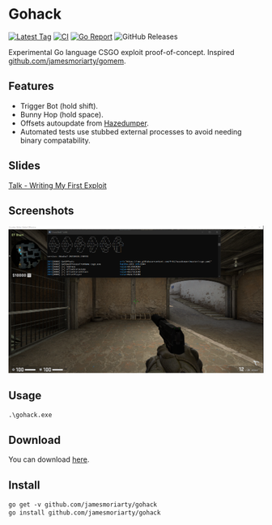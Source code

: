 # Gohack 

[![Latest Tag][6]][5] [![CI][3]][4] [![Go Report][1]][2] ![GitHub Releases][8]

Experimental Go language CSGO exploit proof-of-concept. Inspired [github.com/jamesmoriarty/gomem](https://github.com/jamesmoriarty/gomem).

## Features

- Trigger Bot (hold shift).
- Bunny Hop (hold space).
- Offsets autoupdate from [Hazedumper][9].
- Automated tests use stubbed external processes to avoid needing binary compatability.

## Slides

[Talk - Writing My First Exploit](https://speakerdeck.com/jamesmoriarty/talk-writing-my-first-exploit)


## Screenshots

![Screenshot](docs/screenshot.png)

## Usage

```
.\gohack.exe
```

## Download

You can download [here][5].

## Install

```
go get -v github.com/jamesmoriarty/gohack
go install github.com/jamesmoriarty/gohack
```

[1]: https://goreportcard.com/badge/github.com/jamesmoriarty/gohack
[2]: https://goreportcard.com/report/github.com/jamesmoriarty/gohack
[3]: https://github.com/jamesmoriarty/gohack/workflows/Continuous%20Integration/badge.svg
[4]: https://github.com/jamesmoriarty/gohack/actions
[5]: https://github.com/jamesmoriarty/gohack/releases
[6]: https://img.shields.io/github/v/tag/jamesmoriarty/gohack.svg?logo=github&label=latest
[8]: https://img.shields.io/github/downloads/jamesmoriarty/gohack/total
[9]: https://github.com/frk1/hazedumper
